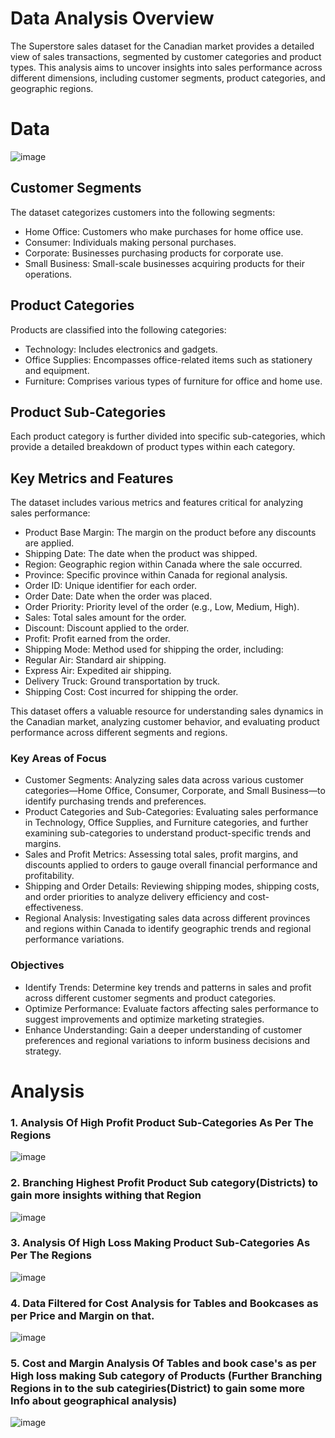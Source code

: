 # Data Analysis Overview
The Superstore sales dataset for the Canadian market provides a detailed view of sales transactions, segmented by customer categories and product types. This analysis aims to uncover insights into sales performance across different dimensions, including customer segments, product categories, and geographic regions.

# Data 
![image](https://github.com/user-attachments/assets/aec1cf7e-3702-4417-b75e-8606241d76d5)

## Customer Segments
The dataset categorizes customers into the following segments:

- Home Office: Customers who make purchases for home office use.
- Consumer: Individuals making personal purchases.
- Corporate: Businesses purchasing products for corporate use.
- Small Business: Small-scale businesses acquiring products for their operations.

## Product Categories
Products are classified into the following categories:
- Technology: Includes electronics and gadgets.
- Office Supplies: Encompasses office-related items such as stationery and equipment.
- Furniture: Comprises various types of furniture for office and home use.

## Product Sub-Categories
Each product category is further divided into specific sub-categories, which provide a detailed breakdown of product types within each category.

## Key Metrics and Features
The dataset includes various metrics and features critical for analyzing sales performance:
- Product Base Margin: The margin on the product before any discounts are applied.
- Shipping Date: The date when the product was shipped.
- Region: Geographic region within Canada where the sale occurred.
- Province: Specific province within Canada for regional analysis.
- Order ID: Unique identifier for each order.
- Order Date: Date when the order was placed.
- Order Priority: Priority level of the order (e.g., Low, Medium, High).
- Sales: Total sales amount for the order.
- Discount: Discount applied to the order.
- Profit: Profit earned from the order.
- Shipping Mode: Method used for shipping the order, including:
- Regular Air: Standard air shipping.
- Express Air: Expedited air shipping.
- Delivery Truck: Ground transportation by truck.
- Shipping Cost: Cost incurred for shipping the order.
  
This dataset offers a valuable resource for understanding sales dynamics in the Canadian market, analyzing customer behavior, and evaluating product performance across different segments and regions.

### Key Areas of Focus
- Customer Segments: Analyzing sales data across various customer categories—Home Office, Consumer, Corporate, and Small Business—to identify purchasing trends and preferences.
- Product Categories and Sub-Categories: Evaluating sales performance in Technology, Office Supplies, and Furniture categories, and further examining sub-categories to understand product-specific trends and margins.
- Sales and Profit Metrics: Assessing total sales, profit margins, and discounts applied to orders to gauge overall financial performance and profitability.
- Shipping and Order Details: Reviewing shipping modes, shipping costs, and order priorities to analyze delivery efficiency and cost-effectiveness.
- Regional Analysis: Investigating sales data across different provinces and regions within Canada to identify geographic trends and regional performance variations.

### Objectives
- Identify Trends: Determine key trends and patterns in sales and profit across different customer segments and product categories.
- Optimize Performance: Evaluate factors affecting sales performance to suggest improvements and optimize marketing strategies.
- Enhance Understanding: Gain a deeper understanding of customer preferences and regional variations to inform business decisions and strategy.

# Analysis 

### 1. Analysis Of High Profit Product Sub-Categories As Per The Regions   
  
![image](https://github.com/user-attachments/assets/f440276c-4f27-4310-bda3-63766b64da89)

### 2. Branching Highest Profit Product Sub category(Districts) to gain more insights withing that Region 

![image](https://github.com/user-attachments/assets/c5709565-12b8-43f0-9633-3f9f7e426322)

### 3. Analysis Of High Loss Making Product Sub-Categories As Per The Regions 

![image](https://github.com/user-attachments/assets/4652071d-0aa8-4673-816a-ded0f0891cb9)

### 4. Data Filtered for Cost Analysis for Tables and Bookcases as per Price and Margin on that. 

![image](https://github.com/user-attachments/assets/da2d7c26-02ba-469a-992b-dbb497613f11)

### 5. Cost and Margin Analysis Of Tables and book case's as per High loss making Sub category of Products (Further Branching Regions in to the sub categiries(District) to gain some more Info about geographical analysis)

![image](https://github.com/user-attachments/assets/66d5a551-1d44-491d-900d-45d5366faa49)


